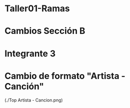 # Taller01-Ramas
# Cambios Sección B 
# Integrante 3
# Cambio de formato "Artista - Canción"
(./Top Artista - Cancion.png)

